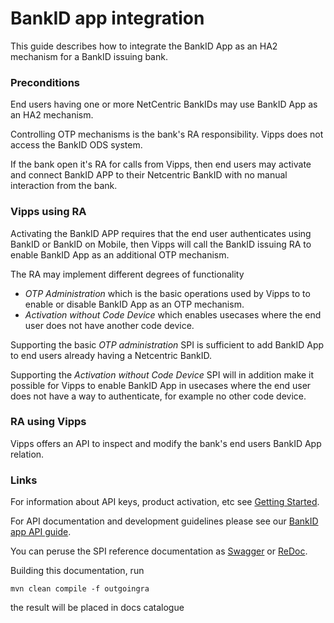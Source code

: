 # BankID app integration
This guide describes how to integrate the BankID App as an HA2 mechanism for a BankID issuing bank.

### Preconditions
End users having one or more NetCentric BankIDs may use BankID App as an HA2 mechanism.

Controlling OTP mechanisms is the bank's RA responsibility. Vipps does not access the BankID ODS system.

If the bank open it's RA for calls from Vipps, then end users may activate and connect BankID APP 
to their Netcentric BankID with no manual interaction from the bank. 

### Vipps using RA

Activating the BankID APP requires that the end user authenticates using BankID or BankID on Mobile, then Vipps 
will call the BankID issuing RA to enable BankID App as an additional OTP mechanism.

The RA may implement different degrees of functionality  
* _OTP Administration_ which is the basic operations used by Vipps to to enable or disable BankID App as an OTP mechanism.
* _Activation without Code Device_ which enables usecases where the end user does not have another code device.   

Supporting the basic _OTP administration_ SPI is sufficient to add BankID App to end users already having a Netcentric BankID.

Supporting the _Activation without Code Device_ SPI will in addition make it possible for Vipps to enable BankID App 
in usecases where the end user does not have a way to authenticate, for example no other code device.

### RA using Vipps 

Vipps offers an API to inspect and modify the bank's end users BankID App relation.     
  
### Links
  
For information about API keys, product activation, etc see [Getting Started](https://github.com/vippsas/bankid-app-api/blob/master/bankid-app-getting-started.md).

For API documentation and development guidelines please see our [BankID app API guide](https://github.com/vippsas/bankid-app-api/blob/master/bankid-app-api.md).

You can peruse the SPI reference documentation as [Swagger](https://vippsas.github.io/bankid-app-api/) or [ReDoc](https://vippsas.github.io/bankid-app-api/redoc.html).

Building this documentation, run 

`mvn clean compile -f outgoingra`

the result will be placed in docs catalogue 
